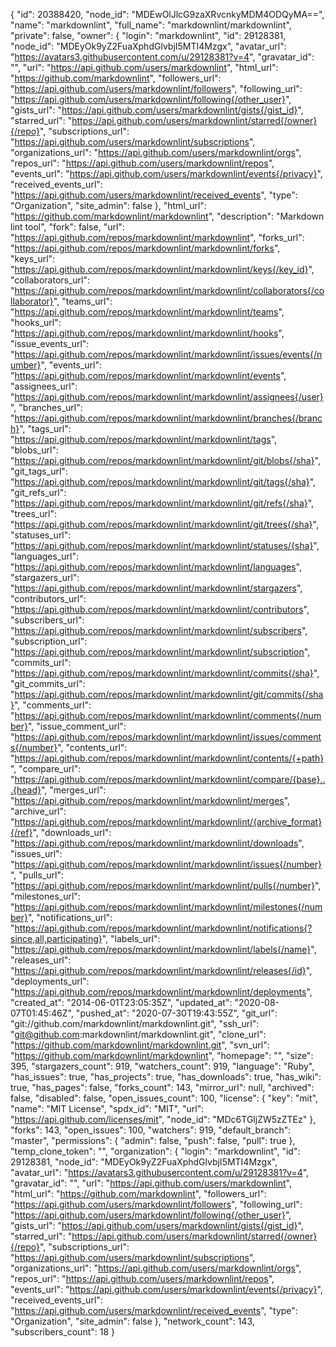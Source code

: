{
"id": 20388420,
"node_id": "MDEwOlJlcG9zaXRvcnkyMDM4ODQyMA==",
"name": "markdownlint",
"full_name": "markdownlint/markdownlint",
"private": false,
"owner": {
"login": "markdownlint",
"id": 29128381,
"node_id": "MDEyOk9yZ2FuaXphdGlvbjI5MTI4Mzgx",
"avatar_url": "https://avatars3.githubusercontent.com/u/29128381?v=4",
"gravatar_id": "",
"url": "https://api.github.com/users/markdownlint",
"html_url": "https://github.com/markdownlint",
"followers_url": "https://api.github.com/users/markdownlint/followers",
"following_url": "https://api.github.com/users/markdownlint/following{/other_user}",
"gists_url": "https://api.github.com/users/markdownlint/gists{/gist_id}",
"starred_url": "https://api.github.com/users/markdownlint/starred{/owner}{/repo}",
"subscriptions_url": "https://api.github.com/users/markdownlint/subscriptions",
"organizations_url": "https://api.github.com/users/markdownlint/orgs",
"repos_url": "https://api.github.com/users/markdownlint/repos",
"events_url": "https://api.github.com/users/markdownlint/events{/privacy}",
"received_events_url": "https://api.github.com/users/markdownlint/received_events",
"type": "Organization",
"site_admin": false
},
"html_url": "https://github.com/markdownlint/markdownlint",
"description": "Markdown lint tool",
"fork": false,
"url": "https://api.github.com/repos/markdownlint/markdownlint",
"forks_url": "https://api.github.com/repos/markdownlint/markdownlint/forks",
"keys_url": "https://api.github.com/repos/markdownlint/markdownlint/keys{/key_id}",
"collaborators_url": "https://api.github.com/repos/markdownlint/markdownlint/collaborators{/collaborator}",
"teams_url": "https://api.github.com/repos/markdownlint/markdownlint/teams",
"hooks_url": "https://api.github.com/repos/markdownlint/markdownlint/hooks",
"issue_events_url": "https://api.github.com/repos/markdownlint/markdownlint/issues/events{/number}",
"events_url": "https://api.github.com/repos/markdownlint/markdownlint/events",
"assignees_url": "https://api.github.com/repos/markdownlint/markdownlint/assignees{/user}",
"branches_url": "https://api.github.com/repos/markdownlint/markdownlint/branches{/branch}",
"tags_url": "https://api.github.com/repos/markdownlint/markdownlint/tags",
"blobs_url": "https://api.github.com/repos/markdownlint/markdownlint/git/blobs{/sha}",
"git_tags_url": "https://api.github.com/repos/markdownlint/markdownlint/git/tags{/sha}",
"git_refs_url": "https://api.github.com/repos/markdownlint/markdownlint/git/refs{/sha}",
"trees_url": "https://api.github.com/repos/markdownlint/markdownlint/git/trees{/sha}",
"statuses_url": "https://api.github.com/repos/markdownlint/markdownlint/statuses/{sha}",
"languages_url": "https://api.github.com/repos/markdownlint/markdownlint/languages",
"stargazers_url": "https://api.github.com/repos/markdownlint/markdownlint/stargazers",
"contributors_url": "https://api.github.com/repos/markdownlint/markdownlint/contributors",
"subscribers_url": "https://api.github.com/repos/markdownlint/markdownlint/subscribers",
"subscription_url": "https://api.github.com/repos/markdownlint/markdownlint/subscription",
"commits_url": "https://api.github.com/repos/markdownlint/markdownlint/commits{/sha}",
"git_commits_url": "https://api.github.com/repos/markdownlint/markdownlint/git/commits{/sha}",
"comments_url": "https://api.github.com/repos/markdownlint/markdownlint/comments{/number}",
"issue_comment_url": "https://api.github.com/repos/markdownlint/markdownlint/issues/comments{/number}",
"contents_url": "https://api.github.com/repos/markdownlint/markdownlint/contents/{+path}",
"compare_url": "https://api.github.com/repos/markdownlint/markdownlint/compare/{base}...{head}",
"merges_url": "https://api.github.com/repos/markdownlint/markdownlint/merges",
"archive_url": "https://api.github.com/repos/markdownlint/markdownlint/{archive_format}{/ref}",
"downloads_url": "https://api.github.com/repos/markdownlint/markdownlint/downloads",
"issues_url": "https://api.github.com/repos/markdownlint/markdownlint/issues{/number}",
"pulls_url": "https://api.github.com/repos/markdownlint/markdownlint/pulls{/number}",
"milestones_url": "https://api.github.com/repos/markdownlint/markdownlint/milestones{/number}",
"notifications_url": "https://api.github.com/repos/markdownlint/markdownlint/notifications{?since,all,participating}",
"labels_url": "https://api.github.com/repos/markdownlint/markdownlint/labels{/name}",
"releases_url": "https://api.github.com/repos/markdownlint/markdownlint/releases{/id}",
"deployments_url": "https://api.github.com/repos/markdownlint/markdownlint/deployments",
"created_at": "2014-06-01T23:05:35Z",
"updated_at": "2020-08-07T01:45:46Z",
"pushed_at": "2020-07-30T19:43:55Z",
"git_url": "git://github.com/markdownlint/markdownlint.git",
"ssh_url": "git@github.com:markdownlint/markdownlint.git",
"clone_url": "https://github.com/markdownlint/markdownlint.git",
"svn_url": "https://github.com/markdownlint/markdownlint",
"homepage": "",
"size": 395,
"stargazers_count": 919,
"watchers_count": 919,
"language": "Ruby",
"has_issues": true,
"has_projects": true,
"has_downloads": true,
"has_wiki": true,
"has_pages": false,
"forks_count": 143,
"mirror_url": null,
"archived": false,
"disabled": false,
"open_issues_count": 100,
"license": {
"key": "mit",
"name": "MIT License",
"spdx_id": "MIT",
"url": "https://api.github.com/licenses/mit",
"node_id": "MDc6TGljZW5zZTEz"
},
"forks": 143,
"open_issues": 100,
"watchers": 919,
"default_branch": "master",
"permissions": {
"admin": false,
"push": false,
"pull": true
},
"temp_clone_token": "",
"organization": {
"login": "markdownlint",
"id": 29128381,
"node_id": "MDEyOk9yZ2FuaXphdGlvbjI5MTI4Mzgx",
"avatar_url": "https://avatars3.githubusercontent.com/u/29128381?v=4",
"gravatar_id": "",
"url": "https://api.github.com/users/markdownlint",
"html_url": "https://github.com/markdownlint",
"followers_url": "https://api.github.com/users/markdownlint/followers",
"following_url": "https://api.github.com/users/markdownlint/following{/other_user}",
"gists_url": "https://api.github.com/users/markdownlint/gists{/gist_id}",
"starred_url": "https://api.github.com/users/markdownlint/starred{/owner}{/repo}",
"subscriptions_url": "https://api.github.com/users/markdownlint/subscriptions",
"organizations_url": "https://api.github.com/users/markdownlint/orgs",
"repos_url": "https://api.github.com/users/markdownlint/repos",
"events_url": "https://api.github.com/users/markdownlint/events{/privacy}",
"received_events_url": "https://api.github.com/users/markdownlint/received_events",
"type": "Organization",
"site_admin": false
},
"network_count": 143,
"subscribers_count": 18
}
